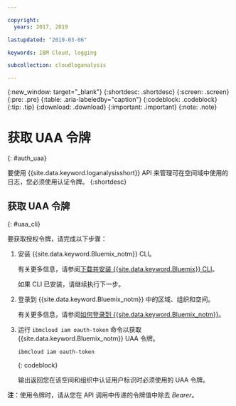 ```yaml
---

copyright:
  years: 2017, 2019

lastupdated: "2019-03-06"

keywords: IBM Cloud, logging

subcollection: cloudloganalysis

---
```


{:new_window: target="_blank"}
{:shortdesc: .shortdesc}
{:screen: .screen}
{:pre: .pre}
{:table: .aria-labeledby="caption"}
{:codeblock: .codeblock}
{:tip: .tip}
{:download: .download}
{:important: .important}
{:note: .note}


# 获取 UAA 令牌
{: #auth_uaa}

要使用 {{site.data.keyword.loganalysisshort}} API 来管理可在空间域中使用的日志，您必须使用认证令牌。
{:shortdesc}

		
## 获取 UAA 令牌
{: #uaa_cli}


要获取授权令牌，请完成以下步骤：

1. 安装 {{site.data.keyword.Bluemix_notm}} CLI。

   有关更多信息，请参阅[下载并安装 {{site.data.keyword.Bluemix}} CLI](/docs/cli/index.html#overview)。
   
   如果 CLI 已安装，请继续执行下一步。
    
2. 登录到 {{site.data.keyword.Bluemix_notm}} 中的区域、组织和空间。 

    有关更多信息，请参阅[如何登录到 {{site.data.keyword.Bluemix_notm}}](/docs/services/CloudLogAnalysis/qa/cli_qa.html#login)。
	
3. 运行 `ibmcloud iam oauth-token` 命令以获取 {{site.data.keyword.Bluemix_notm}} UAA 令牌。

    ```
	ibmcloud iam oauth-token
	```
	{: codeblock}
	
	输出返回您在该空间和组织中认证用户标识时必须使用的 UAA 令牌。
	


	

**注**：使用令牌时，请从您在 API 调用中传递的令牌值中除去 *Bearer*。
